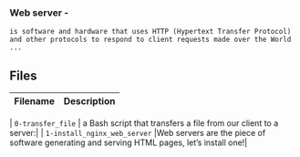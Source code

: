 ###  Web server - 
    is software and hardware that uses HTTP (Hypertext Transfer Protocol) and other protocols to respond to client requests made over the World ...

## Files
| Filename | Description |
| -------- | ----------- |

| `0-transfer_file` |  a Bash script that transfers a file from our client to a server:|
| `1-install_nginx_web_server` |Web servers are the piece of software generating and serving HTML pages, let’s install one!|